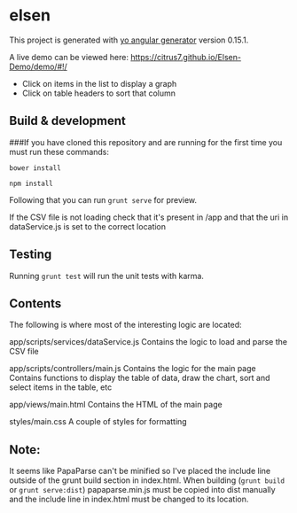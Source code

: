 # elsen

This project is generated with [yo angular generator](https://github.com/yeoman/generator-angular)
version 0.15.1.

A live demo can be viewed here: https://citrus7.github.io/Elsen-Demo/demo/#!/
- Click on items in the list to display a graph
- Click on table headers to sort that column

## Build & development

###If you have cloned this repository and are running for the first time you must run these commands:

`bower install`

`npm install`

Following that you can run `grunt serve` for preview.

If the CSV file is not loading check that it's present in /app and that the uri in dataService.js is set to the correct location

## Testing

Running `grunt test` will run the unit tests with karma.

## Contents
The following is where most of the interesting logic are located:

app/scripts/services/dataService.js
Contains the logic to load and parse the CSV file

app/scripts/controllers/main.js
Contains the logic for the main page
Contains functions to display the table of data, draw the chart, sort and select items in the table, etc

app/views/main.html
Contains the HTML of the main page

styles/main.css
A couple of styles for formatting

## Note:
It seems like PapaParse can't be minified so I've placed the include line outside of the grunt build section in index.html.  When building (`grunt build` or `grunt serve:dist`) papaparse.min.js must be copied into dist manually and the include line in index.html must be changed to its location.